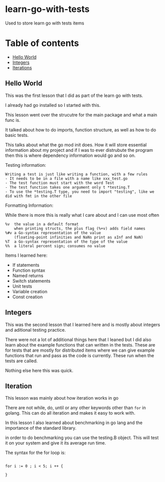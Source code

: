# learn-go-with-tests
Used to store learn go with tests items

# Table of contents
- [Hello World](#hello-world)
- [Integers](#integers)
- [Iterations](#iteration)




## Hello World

This was the first lesson that I did as part of the learn go with tests.

I already had go installed so I started with this. 

This lesson went over the strucutre for the main package and what a main func is.

It talked about how to do imports, function structure, as well as how to do basic tests.

This talks about what the go mod init does. How it will store essential information about my project and if I was to ever distrubute the program then this is where dependency information would go and so on.

Testing information:

```text
Writing a test is just like writing a function, with a few rules
- It needs to be in a file with a name like xxx_test.go
- The test function must start with the word Test
- The test function takes one argument only t *testing.T
- To use the *testing.T type, you need to import "testing", like we did with fmt in the other file
```

Formatting Information:

While there is more this is really what I care about and I can use most often

```text
%v	the value in a default format
	when printing structs, the plus flag (%+v) adds field names
%#v	a Go-syntax representation of the value
	(floating-point infinities and NaNs print as ±Inf and NaN)
%T	a Go-syntax representation of the type of the value
%%	a literal percent sign; consumes no value
```

Items I learned here:

- If statements
- Function syntax
- Named returns
- Switch statements
- Unit tests 
- Variable creation
- Const creation

## Integers

This was the second lesson that I learned here and is mostly about integers and aditional testing practice. 

There were not a lot of additional things here that I leaned but I did also learn about the example functions that can written in the tests. These
are for tests that are mostly for distributed items where we can give example functions that run and pass as the code is currently. These run when 
the tests are called.

Nothing else here this was quick.


## Iteration

This lesson was mainly about how iteration works in go

There are not while, do, until or any other keywords other than `for` in golang. This can do all iteration and makes it easy to work with.

In this lesson I also learned about benchmarking in go lang and the importance of the standard library.

in order to do benchmarking you can use the testing.B object. This will test it on your system and give it its average run time.

The syntax for the for loop is:

```text

for i := 0 ; i < 5; i ++ {
	
}
```
